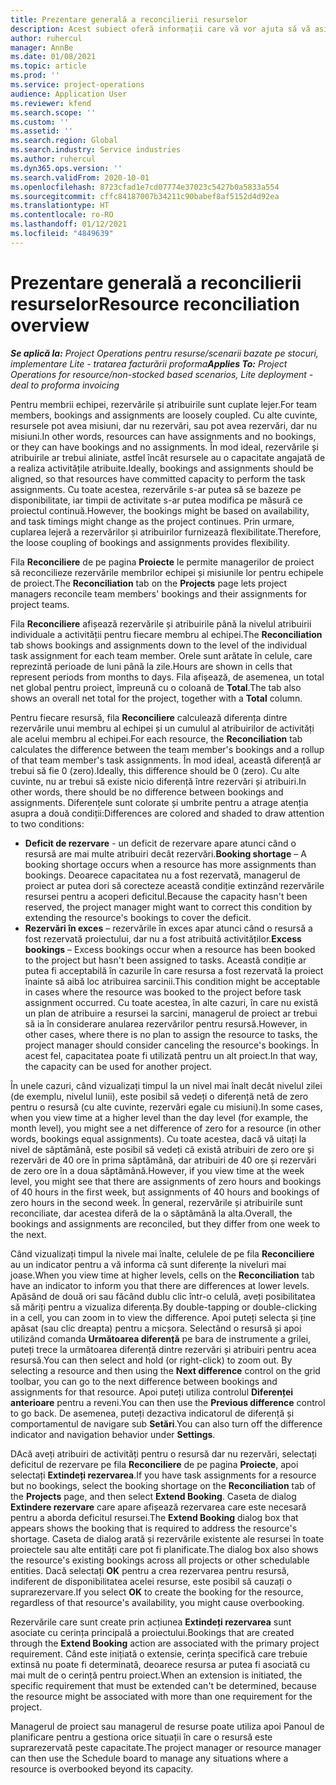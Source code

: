 ```yaml
---
title: Prezentare generală a reconcilierii resurselor
description: Acest subiect oferă informații care vă vor ajuta să vă asigurați că rezervările de resurse și alocările pentru proiecte sunt armonizate.
author: ruhercul
manager: AnnBe
ms.date: 01/08/2021
ms.topic: article
ms.prod: ''
ms.service: project-operations
audience: Application User
ms.reviewer: kfend
ms.search.scope: ''
ms.custom: ''
ms.assetid: ''
ms.search.region: Global
ms.search.industry: Service industries
ms.author: ruhercul
ms.dyn365.ops.version: ''
ms.search.validFrom: 2020-10-01
ms.openlocfilehash: 8723cfad1e7cd07774e37023c5427b0a5833a554
ms.sourcegitcommit: cffc84187007b34211c90babef8af5152d4d92ea
ms.translationtype: HT
ms.contentlocale: ro-RO
ms.lasthandoff: 01/12/2021
ms.locfileid: "4849639"
---
```

# <a name="resource-reconciliation-overview"></a><span data-ttu-id="58bbf-103">Prezentare generală a reconcilierii resurselor</span><span class="sxs-lookup"><span data-stu-id="58bbf-103">Resource reconciliation overview</span></span>

<span data-ttu-id="58bbf-104">_**Se aplică la:** Project Operations pentru resurse/scenarii bazate pe stocuri, implementare Lite - tratarea facturării proforma_</span><span class="sxs-lookup"><span data-stu-id="58bbf-104">_**Applies To:** Project Operations for resource/non-stocked based scenarios, Lite deployment - deal to proforma invoicing_</span></span>

<span data-ttu-id="58bbf-105">Pentru membrii echipei, rezervările și atribuirile sunt cuplate lejer.</span><span class="sxs-lookup"><span data-stu-id="58bbf-105">For team members, bookings and assignments are loosely coupled.</span></span> <span data-ttu-id="58bbf-106">Cu alte cuvinte, resursele pot avea misiuni, dar nu rezervări, sau pot avea rezervări, dar nu misiuni.</span><span class="sxs-lookup"><span data-stu-id="58bbf-106">In other words, resources can have assignments and no bookings, or they can have bookings and no assignments.</span></span> <span data-ttu-id="58bbf-107">În mod ideal, rezervările și atribuirile ar trebui aliniate, astfel încât resursele au o capacitate angajată de a realiza activitățile atribuite.</span><span class="sxs-lookup"><span data-stu-id="58bbf-107">Ideally, bookings and assignments should be aligned, so that resources have committed capacity to perform the task assignments.</span></span> <span data-ttu-id="58bbf-108">Cu toate acestea, rezervările s-ar putea să se bazeze pe disponibilitate, iar timpii de activitate s-ar putea modifica pe măsură ce proiectul continuă.</span><span class="sxs-lookup"><span data-stu-id="58bbf-108">However, the bookings might be based on availability, and task timings might change as the project continues.</span></span> <span data-ttu-id="58bbf-109">Prin urmare, cuplarea lejeră a rezervărilor și atribuirilor furnizează flexibilitate.</span><span class="sxs-lookup"><span data-stu-id="58bbf-109">Therefore, the loose coupling of bookings and assignments provides flexibility.</span></span>

<span data-ttu-id="58bbf-110">Fila **Reconciliere** de pe pagina **Proiecte** le permite managerilor de proiect să reconcilieze rezervările membrilor echipei și misiunile lor pentru echipele de proiect.</span><span class="sxs-lookup"><span data-stu-id="58bbf-110">The **Reconciliation** tab on the **Projects** page lets project managers reconcile team members' bookings and their assignments for project teams.</span></span>

<span data-ttu-id="58bbf-111">Fila **Reconciliere** afișează rezervările și atribuirile până la nivelul atribuirii individuale a activității pentru fiecare membru al echipei.</span><span class="sxs-lookup"><span data-stu-id="58bbf-111">The **Reconciliation** tab shows bookings and assignments down to the level of the individual task assignment for each team member.</span></span> <span data-ttu-id="58bbf-112">Orele sunt arătate în celule, care reprezintă perioade de luni până la zile.</span><span class="sxs-lookup"><span data-stu-id="58bbf-112">Hours are shown in cells that represent periods from months to days.</span></span> <span data-ttu-id="58bbf-113">Fila afișează, de asemenea, un total net global pentru proiect, împreună cu o coloană de **Total**.</span><span class="sxs-lookup"><span data-stu-id="58bbf-113">The tab also shows an overall net total for the project, together with a **Total** column.</span></span>

<span data-ttu-id="58bbf-114">Pentru fiecare resursă, fila **Reconciliere** calculează diferența dintre rezervările unui membru al echipei și un cumulul al atribuirilor de activități ale acelui membru al echipei.</span><span class="sxs-lookup"><span data-stu-id="58bbf-114">For each resource, the **Reconciliation** tab calculates the difference between the team member's bookings and a rollup of that team member's task assignments.</span></span> <span data-ttu-id="58bbf-115">În mod ideal, această diferență ar trebui să fie 0 (zero).</span><span class="sxs-lookup"><span data-stu-id="58bbf-115">Ideally, this difference should be 0 (zero).</span></span> <span data-ttu-id="58bbf-116">Cu alte cuvinte, nu ar trebui să existe nicio diferență între rezervări și atribuiri.</span><span class="sxs-lookup"><span data-stu-id="58bbf-116">In other words, there should be no difference between bookings and assignments.</span></span> <span data-ttu-id="58bbf-117">Diferențele sunt colorate și umbrite pentru a atrage atenția asupra a două condiții:</span><span class="sxs-lookup"><span data-stu-id="58bbf-117">Differences are colored and shaded to draw attention to two conditions:</span></span>

- <span data-ttu-id="58bbf-118">**Deficit de rezervare** - un deficit de rezervare apare atunci când o resursă are mai multe atribuiri decât rezervări.</span><span class="sxs-lookup"><span data-stu-id="58bbf-118">**Booking shortage** – A booking shortage occurs when a resource has more assignments than bookings.</span></span> <span data-ttu-id="58bbf-119">Deoarece capacitatea nu a fost rezervată, managerul de proiect ar putea dori să corecteze această condiție extinzând rezervările resursei pentru a acoperi deficitul.</span><span class="sxs-lookup"><span data-stu-id="58bbf-119">Because the capacity hasn't been reserved, the project manager might want to correct this condition by extending the resource's bookings to cover the deficit.</span></span>
- <span data-ttu-id="58bbf-120">**Rezervări în exces** – rezervările în exces apar atunci când o resursă a fost rezervată proiectului, dar nu a fost atribuită activităților.</span><span class="sxs-lookup"><span data-stu-id="58bbf-120">**Excess bookings** – Excess bookings occur when a resource has been booked to the project but hasn't been assigned to tasks.</span></span> <span data-ttu-id="58bbf-121">Această condiție ar putea fi acceptabilă în cazurile în care resursa a fost rezervată la proiect înainte să aibă loc atribuirea sarcinii.</span><span class="sxs-lookup"><span data-stu-id="58bbf-121">This condition might be acceptable in cases where the resource was booked to the project before task assignment occurred.</span></span> <span data-ttu-id="58bbf-122">Cu toate acestea, în alte cazuri, în care nu există un plan de atribuire a resursei la sarcini, managerul de proiect ar trebui să ia în considerare anularea rezervărilor pentru resursă.</span><span class="sxs-lookup"><span data-stu-id="58bbf-122">However, in other cases, where there is no plan to assign the resource to tasks, the project manager should consider canceling the resource's bookings.</span></span> <span data-ttu-id="58bbf-123">În acest fel, capacitatea poate fi utilizată pentru un alt proiect.</span><span class="sxs-lookup"><span data-stu-id="58bbf-123">In that way, the capacity can be used for another project.</span></span>

<span data-ttu-id="58bbf-124">În unele cazuri, când vizualizați timpul la un nivel mai înalt decât nivelul zilei (de exemplu, nivelul lunii), este posibil să vedeți o diferență netă de zero pentru o resursă (cu alte cuvinte, rezervări egale cu misiuni).</span><span class="sxs-lookup"><span data-stu-id="58bbf-124">In some cases, when you view time at a higher level than the day level (for example, the month level), you might see a net difference of zero for a resource (in other words, bookings equal assignments).</span></span> <span data-ttu-id="58bbf-125">Cu toate acestea, dacă vă uitați la nivel de săptămână, este posibil să vedeți că există atribuiri de zero ore și rezervări de 40 ore în prima săptămână, dar atribuiri de 40 ore și rezervări de zero ore în a doua săptămână.</span><span class="sxs-lookup"><span data-stu-id="58bbf-125">However, if you view time at the week level, you might see that there are assignments of zero hours and bookings of 40 hours in the first week, but assignments of 40 hours and bookings of zero hours in the second week.</span></span> <span data-ttu-id="58bbf-126">În general, rezervările și atribuirile sunt reconciliate, dar acestea diferă de la o săptămână la alta.</span><span class="sxs-lookup"><span data-stu-id="58bbf-126">Overall, the bookings and assignments are reconciled, but they differ from one week to the next.</span></span>

<span data-ttu-id="58bbf-127">Când vizualizați timpul la nivele mai înalte, celulele de pe fila **Reconciliere** au un indicator pentru a vă informa că sunt diferențe la niveluri mai joase.</span><span class="sxs-lookup"><span data-stu-id="58bbf-127">When you view time at higher levels, cells on the **Reconciliation** tab have an indicator to inform you that there are differences at lower levels.</span></span> <span data-ttu-id="58bbf-128">Apăsând de două ori sau făcând dublu clic într-o celulă, aveți posibilitatea să măriți pentru a vizualiza diferența.</span><span class="sxs-lookup"><span data-stu-id="58bbf-128">By double-tapping or double-clicking in a cell, you can zoom in to view the difference.</span></span> <span data-ttu-id="58bbf-129">Apoi puteți selecta și ține apăsat (sau clic dreapta) pentru a micșora. Selectând o resursă și apoi utilizând comanda **Următoarea diferență** pe bara de instrumente a grilei, puteți trece la următoarea diferență dintre rezervări și atribuiri pentru acea resursă.</span><span class="sxs-lookup"><span data-stu-id="58bbf-129">You can then select and hold (or right-click) to zoom out. By selecting a resource and then using the **Next difference** control on the grid toolbar, you can go to the next difference between bookings and assignments for that resource.</span></span> <span data-ttu-id="58bbf-130">Apoi puteți utiliza controlul **Diferenței anterioare** pentru a reveni.</span><span class="sxs-lookup"><span data-stu-id="58bbf-130">You can then use the **Previous difference** control to go back.</span></span> <span data-ttu-id="58bbf-131">De asemenea, puteți dezactiva indicatorul de diferență și comportamentul de navigare sub **Setări**.</span><span class="sxs-lookup"><span data-stu-id="58bbf-131">You can also turn off the difference indicator and navigation behavior under **Settings**.</span></span>

<span data-ttu-id="58bbf-132">DAcă aveți atribuiri de activități pentru o resursă dar nu rezervări, selectați deficitul de rezervare pe fila **Reconciliere** de pe pagina **Proiecte**, apoi selectați **Extindeți rezervarea**.</span><span class="sxs-lookup"><span data-stu-id="58bbf-132">If you have task assignments for a resource but no bookings, select the booking shortage on the **Reconciliation** tab of the **Projects** page, and then select **Extend Booking**.</span></span> <span data-ttu-id="58bbf-133">Caseta de dialog **Extindere rezervare** care apare afișează rezervarea care este necesară pentru a aborda deficitul resursei.</span><span class="sxs-lookup"><span data-stu-id="58bbf-133">The **Extend Booking** dialog box that appears shows the booking that is required to address the resource's shortage.</span></span> <span data-ttu-id="58bbf-134">Caseta de dialog arată și rezervările existente ale resursei în toate proiectele sau alte entități care pot fi planificate.</span><span class="sxs-lookup"><span data-stu-id="58bbf-134">The dialog box also shows the resource's existing bookings across all projects or other schedulable entities.</span></span> <span data-ttu-id="58bbf-135">Dacă selectați **OK** pentru a crea rezervarea pentru resursă, indiferent de disponibilitatea acelei resurse, este posibil să cauzați o suprarezervare.</span><span class="sxs-lookup"><span data-stu-id="58bbf-135">If you select **OK** to create the booking for the resource, regardless of that resource's availability, you might cause overbooking.</span></span>

<span data-ttu-id="58bbf-136">Rezervările care sunt create prin acțiunea **Extindeți rezervarea** sunt asociate cu cerința principală a proiectului.</span><span class="sxs-lookup"><span data-stu-id="58bbf-136">Bookings that are created through the **Extend Booking** action are associated with the primary project requirement.</span></span> <span data-ttu-id="58bbf-137">Când este inițiată o extensie, cerința specifică care trebuie extinsă nu poate fi determinată, deoarece resursa ar putea fi asociată cu mai mult de o cerință pentru proiect.</span><span class="sxs-lookup"><span data-stu-id="58bbf-137">When an extension is initiated, the specific requirement that must be extended can't be determined, because the resource might be associated with more than one requirement for the project.</span></span>

<span data-ttu-id="58bbf-138">Managerul de proiect sau managerul de resurse poate utiliza apoi Panoul de planificare pentru a gestiona orice situații în care o resursă este suprarezervată peste capacitate.</span><span class="sxs-lookup"><span data-stu-id="58bbf-138">The project manager or resource manager can then use the Schedule board to manage any situations where a resource is overbooked beyond its capacity.</span></span>
